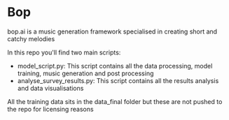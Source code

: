 # Bop
bop.ai is a music generation framework specialised in creating short and catchy melodies

In this repo you'll find two main scripts:
- model_script.py: This script contains all the data processing, model training, music generation and post processing 
- analyse_survey_results.py: This script contains all the results analysis and data visualisations

All the training data sits in the data_final folder but these are not pushed to the repo for licensing reasons
